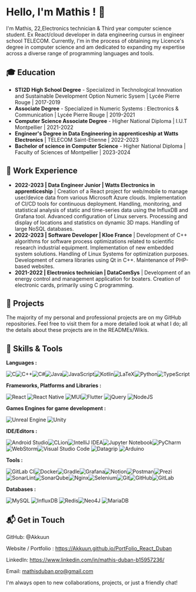 # Hello, I'm Mathis ! 👋

I'm Mathis, 22,Electronics technician & Third year computer science student. Ex React/cloud developer in data engineering cursus in engineer school TELECOM.
Currently, I'm in the process of obtaining my Licence's degree in computer science and am dedicated to expanding my expertise across a diverse range of programming languages and tools.

## 🎓 Education
  - **STI2D High School Degree** - Specialized in Technological Innovation and Sustainable Development Option Numeric Sysem | Lycée Pierre Rouge | 2017-2019
  - **Associate Degree** - Specialized in Numeric Systems : Electronics & Communication | Lycée Pierre Rouge | 2019-2021
  - **Computer Science  Associate Degree** - Higher National Diploma | I.U.T Montpellier | 2021-2022
  - **Engineer's Degree in Data Engineering in apprenticeship at Watts Electronics** | TELECOM Saint-Etienne | 2022-2023
  - **Bachelor of science in Computer Science** - Higher National Diploma | Faculty of Sciences of Montpellier | 2023-2024

## 💼 Work Experience

  - **2022-2023 | Data Engineer Junior |  Watts Electronics in apprenticeship** | Creation of a React project for web/mobile to manage user/device data from various Microsoft Azure clouds. Implementation of CI/CD tools for continuous deployment. Handling, monitoring, and statistical analysis of static and time-series data using the InfluxDB and Grafana tool. Advanced configuration of Linux servers. Processing and display of locations and statistics on dynamic 3D maps. Handling of large NoSQL databases.
  - **2022-2023 | Software Developer | Kloe France** | Development of C++ algorithms for software process optimizations related to scientific research industrial equipment. Implementation of new embedded system solutions. Handling of Linux Systems for optimization purposes. Development of camera libraries using Qt in C++. Maintenance of PHP-based websites.
  - **2021-2022 | Electronics technician | DataComSys** | Development of an energy control and management application for boaters. Creation of electronic cards, primarily using C programming.

## 🚀 Projects
The majority of my personal and professional projects are on my GitHub repositories. Feel free to visit them for a more detailed look at what I do; all the details about these projects are in the READMEs/Wikis.

## 🔧 Skills & Tools
**Languages :**

![C](https://img.shields.io/badge/c-%2300599C.svg?style=for-the-badge&logo=c&logoColor=white)![C++](https://img.shields.io/badge/c++-%2300599C.svg?style=for-the-badge&logo=c%2B%2B&logoColor=white)![C#](https://img.shields.io/badge/c%23-%23239120.svg?style=for-the-badge&logo=c-sharp&logoColor=white)![Java](https://img.shields.io/badge/java-%23ED8B00.svg?style=for-the-badge&logo=openjdk&logoColor=white)![JavaScript](https://img.shields.io/badge/javascript-%23323330.svg?style=for-the-badge&logo=javascript&logoColor=%23F7DF1E)![Kotlin](https://img.shields.io/badge/kotlin-%237F52FF.svg?style=for-the-badge&logo=kotlin&logoColor=white)![LaTeX](https://img.shields.io/badge/latex-%23008080.svg?style=for-the-badge&logo=latex&logoColor=white)![Python](https://img.shields.io/badge/python-3670A0?style=for-the-badge&logo=python&logoColor=ffdd54)![TypeScript](https://img.shields.io/badge/typescript-%23007ACC.svg?style=for-the-badge&logo=typescript&logoColor=white)

**Frameworks, Platforms and Libraries :**

![React](https://img.shields.io/badge/react-%2320232a.svg?style=for-the-badge&logo=react&logoColor=%2361DAFB) ![React Native](https://img.shields.io/badge/react_native-%2320232a.svg?style=for-the-badge&logo=react&logoColor=%2361DAFB) ![MUI](https://img.shields.io/badge/MUI-%230081CB.svg?style=for-the-badge&logo=mui&logoColor=white)![Flutter](https://img.shields.io/badge/Flutter-%2302569B.svg?style=for-the-badge&logo=Flutter&logoColor=white) ![jQuery](https://img.shields.io/badge/jquery-%230769AD.svg?style=for-the-badge&logo=jquery&logoColor=white) ![NodeJS](https://img.shields.io/badge/node.js-6DA55F?style=for-the-badge&logo=node.js&logoColor=white)

**Games Engines for game development :**

![Unreal Engine](https://img.shields.io/badge/unrealengine-%23313131.svg?style=for-the-badge&logo=unrealengine&logoColor=white) ![Unity](https://img.shields.io/badge/unity-%23000000.svg?style=for-the-badge&logo=unity&logoColor=white)

**IDE/Editors :**

![Android Studio](https://img.shields.io/badge/Android%20Studio-3DDC84.svg?style=for-the-badge&logo=android-studio&logoColor=white)![CLion](https://img.shields.io/badge/CLion-black?style=for-the-badge&logo=clion&logoColor=white)![IntelliJ IDEA](https://img.shields.io/badge/IntelliJIDEA-000000.svg?style=for-the-badge&logo=intellij-idea&logoColor=white)![Jupyter Notebook](https://img.shields.io/badge/jupyter-%23FA0F00.svg?style=for-the-badge&logo=jupyter&logoColor=white)![PyCharm](https://img.shields.io/badge/pycharm-143?style=for-the-badge&logo=pycharm&logoColor=black&color=black&labelColor=green)![WebStorm](https://img.shields.io/badge/webstorm-143?style=for-the-badge&logo=webstorm&logoColor=white&color=black)![Visual Studio Code](https://img.shields.io/badge/Visual%20Studio%20Code-0078d7.svg?style=for-the-badge&logo=visual-studio-code&logoColor=white) ![Datagrip](https://img.shields.io/badge/DataGrip-000000.svg?style=for-the-badge&logo=DataGrip&logoColor=white) ![Arduino](https://img.shields.io/badge/-Arduino-00979D?style=for-the-badge&logo=Arduino&logoColor=white)


**Tools :**

![GitLab CI](https://img.shields.io/badge/gitlab%20ci-%23181717.svg?style=for-the-badge&logo=gitlab&logoColor=white)![Docker](https://img.shields.io/badge/docker-%230db7ed.svg?style=for-the-badge&logo=docker&logoColor=white)![Gradle](https://img.shields.io/badge/Gradle-02303A.svg?style=for-the-badge&logo=Gradle&logoColor=white)![Grafana](https://img.shields.io/badge/grafana-%23F46800.svg?style=for-the-badge&logo=grafana&logoColor=white)![Notion](https://img.shields.io/badge/Notion-%23000000.svg?style=for-the-badge&logo=notion&logoColor=white)![Postman](https://img.shields.io/badge/Postman-FF6C37?style=for-the-badge&logo=postman&logoColor=white)![Prezi](https://img.shields.io/badge/Prezi-%23000000.svg?style=for-the-badge&logo=Prezi&logoColor=white)![SonarLint](https://img.shields.io/badge/SonarLint-CB2029?style=for-the-badge&logo=SONARLINT&logoColor=white)![SonarQube](https://img.shields.io/badge/SonarQube-black?style=for-the-badge&logo=sonarqube&logoColor=4E9BCD)![Nginx](https://img.shields.io/badge/nginx-%23009639.svg?style=for-the-badge&logo=nginx&logoColor=white)![Selenium](https://img.shields.io/badge/-selenium-%43B02A?style=for-the-badge&logo=selenium&logoColor=white)![Git](https://img.shields.io/badge/git-%23F05033.svg?style=for-the-badge&logo=git&logoColor=white)![GitHub](https://img.shields.io/badge/github-%23121011.svg?style=for-the-badge&logo=github&logoColor=white)![GitLab](https://img.shields.io/badge/gitlab-%23181717.svg?style=for-the-badge&logo=gitlab&logoColor=white)

**Databases :** 

![MySQL](https://img.shields.io/badge/mysql-%2300f.svg?style=for-the-badge&logo=mysql&logoColor=white) ![InfluxDB](https://img.shields.io/badge/InfluxDB-22ADF6?style=for-the-badge&logo=InfluxDB&logoColor=white) ![Redis](https://img.shields.io/badge/redis-%23DD0031.svg?style=for-the-badge&logo=redis&logoColor=white)![Neo4J](https://img.shields.io/badge/Neo4j-008CC1?style=for-the-badge&logo=neo4j&logoColor=white) ![MariaDB](https://img.shields.io/badge/MariaDB-003545?style=for-the-badge&logo=mariadb&logoColor=white) 

## 📬 Get in Touch

GitHub: @Akkuun

Website / Portfolio : https://Akkuun.github.io/PortFolio_React_Duban

LinkedIn: https://www.linkedin.com/in/mathis-duban-b15957236/

Email: mathisduban.pro@gmail.com


I'm always open to new collaborations, projects, or just a friendly chat!
